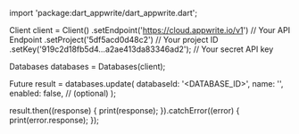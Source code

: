import 'package:dart_appwrite/dart_appwrite.dart';

Client client = Client()
  .setEndpoint('https://cloud.appwrite.io/v1') // Your API Endpoint
  .setProject('5df5acd0d48c2') // Your project ID
  .setKey('919c2d18fb5d4...a2ae413da83346ad2'); // Your secret API key

Databases databases = Databases(client);

Future result = databases.update(
  databaseId: '<DATABASE_ID>',
  name: '<NAME>',
  enabled: false, // (optional)
);

result.then((response) {
  print(response);
}).catchError((error) {
  print(error.response);
});
